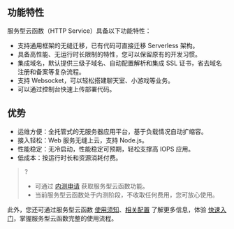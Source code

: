 ## 功能特性

服务型云函数（HTTP Service）具备以下功能特性：
- 支持通用框架的无缝迁移，已有代码可直接迁移 Serverless 架构。
- 具备高性能、无运行时长限制的特性，您可以保留原有的开发习惯。
- 集成域名，默认提供三级子域名、自动配置解析和集成 SSL 证书，省去域名注册和备案等复杂流程。
- 支持 Websocket，可以轻松搭建聊天室、小游戏等业务。
- 可以通过控制台快速上传部署代码。

## 优势
- 运维方便：全托管式的无服务器应用平台，基于负载情况自动扩缩容。
- 接入轻松：Web 服务无缝上云，支持 Node.js。
- 性能稳定：无冷启动，性能稳定可预期，轻松支撑高 IOPS 应用。
- 低成本：按运行时长和资源消耗付费。
>?
>- 可通过 [内测申请](https://cloud.tencent.com/apply/p/tagk8e0x19f) 获取服务型云函数功能。
>- 当前服务型云函数处于内测阶段，不收取任何费用，您可放心使用。


此外，您还可通过服务型云函数 [使用须知](https://cloud.tencent.com/document/product/583/37290)、[相关配置](https://cloud.tencent.com/document/product/583/37291) 了解更多信息，体验 [快速入门](https://cloud.tencent.com/document/product/583/37278)，掌握服务型云函数完整的使用流程。
